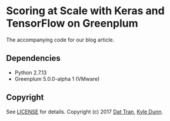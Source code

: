 # Scoring at Scale with Keras and TensorFlow on Greenplum

The accompanying code for our blog article.

## Dependencies
- Python 2.7.13
- Greenplum 5.0.0-alpha 1 (VMware)

## Copyright

See [LICENSE](LICENSE) for details.
Copyright (c) 2017 [Dat Tran](http://www.dat-tran.com/), [Kyle Dunn](https://github.com/kdunn926).
